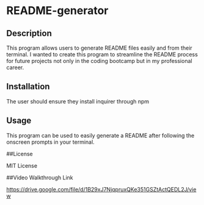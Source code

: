 # README-generator

## Description

This program allows users to generate README files easily and from their terminal.  I wanted to create this program to streamline the README process for future projects not only in the coding bootcamp but in my professional career.

## Installation

The user should ensure they install inquirer through npm

## Usage

This program can be used to easily generate a README after following the onscreen prompts in your terminal.

##License

MIT License

##Video Walkthrough Link

https://drive.google.com/file/d/1B29xJ7NjqpruxQKe351GSZtActQEDL2J/view

